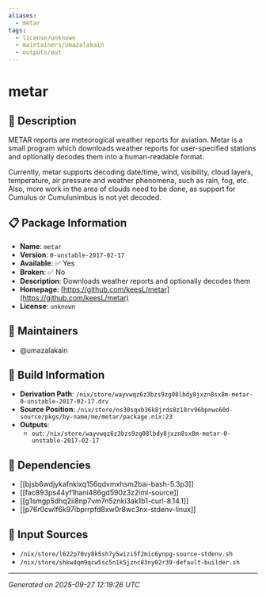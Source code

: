 ```yaml
---
aliases:
  - metar
tags:
  - license/unknown
  - maintainers/umazalakain
  - outputs/out
---
```


# metar

## 📝 Description

METAR reports are meteorogical weather reports for aviation. Metar is a small
program which downloads weather reports for user-specified stations and
optionally decodes them into a human-readable format.

Currently, metar supports decoding date/time, wind, visibility, cloud layers,
temperature, air pressure and weather phenomena, such as rain, fog, etc. Also,
more work in the area of clouds need to be done, as support for Cumulus or
Cumulunimbus is not yet decoded.


## 📋 Package Information

- **Name**: `metar`
- **Version**: `0-unstable-2017-02-17`
- **Available**: ✅ Yes
- **Broken**: ✅ No
- **Description**: Downloads weather reports and optionally decodes them
- **Homepage**: [https://github.com/keesL/metar](https://github.com/keesL/metar)
- **License**: `unknown`
## 👥 Maintainers

- @umazalakain


## 🔧 Build Information

- **Derivation Path**: `/nix/store/wayvwqz6z3bzs9zg08lbdy8jxzn8sx8m-metar-0-unstable-2017-02-17.drv`
- **Source Position**: `/nix/store/ns30sqxb36k8jrds8z18rv96bpnwc60d-source/pkgs/by-name/me/metar/package.nix:23`
- **Outputs**:
  - `out`:  `/nix/store/wayvwqz6z3bzs9zg08lbdy8jxzn8sx8m-metar-0-unstable-2017-02-17`

## 🔗 Dependencies

- [[bjsb6wdjykafnkixq156qdvmxhsm2bai-bash-5.3p3]]
- [[fac893ps44yf1hani486gd590z3z2iml-source]]
- [[g1smgp5dhq2ii8np7vm7n5znki3ak1b1-curl-8.14.1]]
- [[p76r0cwlf6k97ibprrpfd8xw0r8wc3nx-stdenv-linux]]

## 📁 Input Sources

- `/nix/store/l622p70vy8k5sh7y5wizi5f2mic6ynpg-source-stdenv.sh`
- `/nix/store/shkw4qm9qcw5sc5n1k5jznc83ny02r39-default-builder.sh`

---
*Generated on 2025-09-27 12:19:26 UTC*
